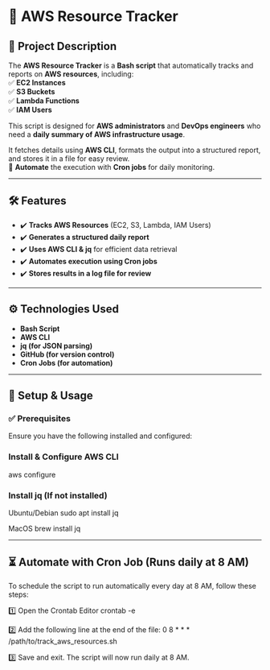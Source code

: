 # 🚀 **AWS Resource Tracker**

## 📌 **Project Description**
The **AWS Resource Tracker** is a **Bash script** that automatically tracks and reports on **AWS resources**, including:  
✅ **EC2 Instances**  
✅ **S3 Buckets**  
✅ **Lambda Functions**  
✅ **IAM Users**  

This script is designed for **AWS administrators** and **DevOps engineers** who need a **daily summary of AWS infrastructure usage**.  

It fetches details using **AWS CLI**, formats the output into a structured report, and stores it in a file for easy review.  
🔹 **Automate** the execution with **Cron jobs** for daily monitoring.  

---

## 🛠️ **Features**
- ✔️ **Tracks AWS Resources** (EC2, S3, Lambda, IAM Users)  
- ✔️ **Generates a structured daily report**  
- ✔️ **Uses AWS CLI & jq** for efficient data retrieval  
- ✔️ **Automates execution using Cron jobs**  
- ✔️ **Stores results in a log file for review**  

---

## ⚙️ **Technologies Used**
- **Bash Script**  
- **AWS CLI**  
- **jq (for JSON parsing)**  
- **GitHub (for version control)**  
- **Cron Jobs (for automation)**  

---

## 🚀 **Setup & Usage**

### ✅ **Prerequisites**
Ensure you have the following installed and configured:  

###  **Install & Configure AWS CLI**
aws configure

### **Install jq (If not installed)**

Ubuntu/Debian 
sudo apt install jq  

MacOS
brew install jq

---

## ⏳ **Automate with Cron Job (Runs daily at 8 AM)**
To schedule the script to run automatically every day at 8 AM, follow these steps:

1️⃣ Open the Crontab Editor
crontab -e

2️⃣ Add the following line at the end of the file:
0 8 * * * /path/to/track_aws_resources.sh

3️⃣ Save and exit. The script will now run daily at 8 AM.
